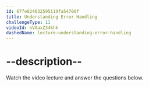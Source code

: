 ```yaml
---
id: 67fe824632595119fa54700f
title: Understanding Error Handling
challengeType: 11
videoId: nVAaxZ34khk
dashedName: lecture-understanding-error-handling
---
```


# --description--

Watch the video lecture and answer the questions below.


